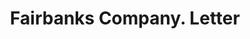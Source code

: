 ---
doi: 10.7916/D80303NT
date_other: '1913'
date_other_textual: '1913'
form: correspondence
genre:
- Letters (correspondence)
name:
- Fairbanks Company
object_in_context_url: https://biggert.cul.columbia.edu/items/view/ave_biggert_01396
subject_hierarchical_geographic:
- Philadelphia, Pennsylvania, United States
subject_name:
- Fairbanks Company
title: Fairbanks Company. Letter
sort_title: Fairbanks Company. Letter
call_number: ave_biggert_01396
coordinates:
- 40.00944444444445,-75.13333333333334
pid: ave_biggert_01396
identifiers: ave_biggert_01396
thumbnail: false
permalink: /biggert/ave_biggert_01396/
layout: iiif-image-page
---
